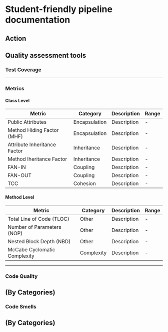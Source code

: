 # Student-friendly pipeline documentation

## Action

## Quality assessment tools

### Test Coverage
---

### Metrics
#### Class Level
| Metric | Category | Description | Range |
| ------ | -------- | ----------- | - |
| Public Attributes | Encapsulation | Description | - |
| Method Hiding Factor (MHF) | Encapsulation | Description | - |
| Attribute Inheritance Factor | Inheritance | Description | - |
| Method Iheritance Factor | Inheritance | Description | - |
| FAN-IN | Coupling | Description | - |
| FAN-OUT | Coupling | Description | - |
| TCC | Cohesion | Description | - |

#### Method Level
| Metric | Category | Description | Range | 
| ------ | -------- | ----------- | - |
| Total Line of Code (TLOC) | Other | Description | - |
| Number of Parameters (NOP) | Other | Description | - |
| Nested Block Depth (NBD) | Other | Description | - |
| McCabe Cyclomatic Complexity | Complexity | Description | - |

---
### Code Quality
(By Categories)
---
### Code Smells
(By Categories)
---
